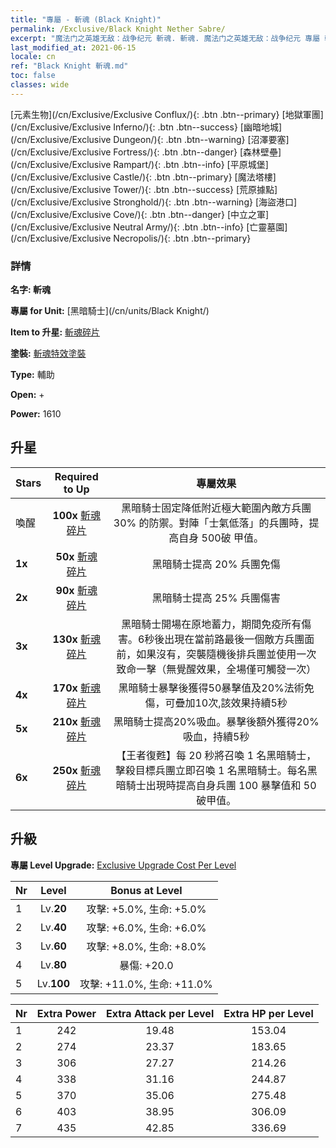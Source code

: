```yaml
---
title: "專屬 - 斬魂 (Black Knight)"
permalink: /Exclusive/Black Knight Nether Sabre/
excerpt: "魔法门之英雄无敌：战争纪元 斬魂. 斬魂. 魔法门之英雄无敌：战争纪元 專屬 斬魂. 黑暗騎士 專屬."
last_modified_at: 2021-06-15
locale: cn
ref: "Black Knight 斬魂.md"
toc: false
classes: wide
---
```

 [元素生物](/cn/Exclusive/Exclusive Conflux/){: .btn .btn--primary} [地獄軍團](/cn/Exclusive/Exclusive Inferno/){: .btn .btn--success} [幽暗地城](/cn/Exclusive/Exclusive Dungeon/){: .btn .btn--warning} [沼澤要塞](/cn/Exclusive/Exclusive Fortress/){: .btn .btn--danger} [森林壁壘](/cn/Exclusive/Exclusive Rampart/){: .btn .btn--info} [平原城堡](/cn/Exclusive/Exclusive Castle/){: .btn .btn--primary} [魔法塔樓](/cn/Exclusive/Exclusive Tower/){: .btn .btn--success} [荒原據點](/cn/Exclusive/Exclusive Stronghold/){: .btn .btn--warning} [海盜港口](/cn/Exclusive/Exclusive Cove/){: .btn .btn--danger} [中立之軍](/cn/Exclusive/Exclusive Neutral Army/){: .btn .btn--info} [亡靈墓園](/cn/Exclusive/Exclusive Necropolis/){: .btn .btn--primary} 

### 詳情
 **名字: 斬魂** 

 **專屬 for Unit:** [黑暗騎士](/cn/units/Black Knight/) 

 **Item to 升星:** [斬魂碎片](/cn/Items/con_979/)

 **塗裝:** [斬魂特效塗裝](/cn/Items/con_647/)

 **Type:** 輔助

 **Open:** +

 **Power:** 1610

## 升星

  |     Stars    |  Required to Up | 專屬效果 |
  |:-------------|:---------------:|:---------------:|
  |  喚醒  | **100x** [斬魂碎片](/cn/Items/con_979/) | 黑暗騎士固定降低附近極大範圍內敵方兵團 30% 的防禦。對陣「士氣低落」的兵團時，提高自身 500破 甲值。 |
  | **1x** <i class="fas fa-star"/> | **50x** [斬魂碎片](/cn/Items/con_979/) | 黑暗騎士提高 20% 兵團免傷 |
  | **2x** <i class="fas fa-star"/> | **90x** [斬魂碎片](/cn/Items/con_979/) | 黑暗騎士提高 25% 兵團傷害 |
  | **3x** <i class="fas fa-star"/> | **130x** [斬魂碎片](/cn/Items/con_979/) | 黑暗騎士開場在原地蓄力，期間免疫所有傷害。6秒後出現在當前路最後一個敵方兵團面前，如果沒有，突襲隨機後排兵團並使用一次致命一擊（無覺醒效果，全場僅可觸發一次） |
  | **4x** <i class="fas fa-star"/> | **170x** [斬魂碎片](/cn/Items/con_979/) | 黑暗騎士暴擊後獲得50暴擊值及20%法術免傷，可疊加10次,該效果持續5秒 |
  | **5x** <i class="fas fa-star"/> | **210x** [斬魂碎片](/cn/Items/con_979/) | 黑暗騎士提高20%吸血。暴擊後額外獲得20%吸血，持續5秒 |
  | **6x** <i class="fas fa-star"/> | **250x** [斬魂碎片](/cn/Items/con_979/) | 【王者復甦】每 20 秒將召喚 1 名黑暗騎士，擊殺目標兵團立即召喚 1 名黑暗騎士。每名黑暗騎士出現時提高自身兵團 100 暴擊值和 50 破甲值。 |


## 升級
 **專屬 Level Upgrade:** [Exclusive Upgrade Cost Per Level](/Exclusive/ExclusiveUpgradeCostPerLevel/)

  |  Nr  |   Level  | Bonus at Level |
  |:-----|:--------:|:--------------:|
  | 1 | Lv.**20** | 攻擊: +5.0%, 生命: +5.0% |
  | 2 | Lv.**40** | 攻擊: +6.0%, 生命: +6.0% |
  | 3 | Lv.**60** | 攻擊: +8.0%, 生命: +8.0% |
  | 4 | Lv.**80** | 暴傷: +20.0 |
  | 5 | Lv.**100** | 攻擊: +11.0%, 生命: +11.0% |


  |  Nr  |  Extra Power | Extra Attack per Level | Extra HP per Level |
  |:-----|:--------:|:--------:|:--------:|
  | 1 | 242 | 19.48 | 153.04 |
  | 2 | 274 | 23.37 | 183.65 |
  | 3 | 306 | 27.27 | 214.26 |
  | 4 | 338 | 31.16 | 244.87 |
  | 5 | 370 | 35.06 | 275.48 |
  | 6 | 403 | 38.95 | 306.09 |
  | 7 | 435 | 42.85 | 336.69 |


